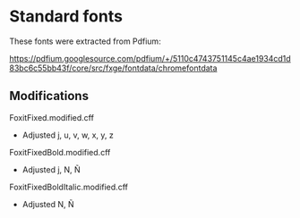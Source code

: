 # Standard fonts

These fonts were extracted from Pdfium:

https://pdfium.googlesource.com/pdfium/+/5110c4743751145c4ae1934cd1d83bc6c55bb43f/core/src/fxge/fontdata/chromefontdata

## Modifications

FoxitFixed.modified.cff
* Adjusted j, u, v, w, x, y, z

FoxitFixedBold.modified.cff
* Adjusted j, N, Ñ

FoxitFixedBoldItalic.modified.cff
* Adjusted N, Ñ
